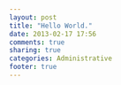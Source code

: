 ```yaml
---
layout: post
title: "Hello World."
date: 2013-02-17 17:56
comments: true
sharing: true
categories: Administrative
footer: true
---
```

